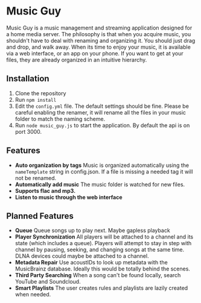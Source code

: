 # Music Guy
Music Guy is a music management and streaming application designed for a home media server.  The philosophy is that when you acquire music, you shouldn't have to deal with renaming and organizing it.  You should just drag and drop, and walk away.  When its time to enjoy your music, it is available via a web interface, or an app on your phone.  If you want to get at your files, they are already organized in an intuitive hierarchy.

## Installation
1. Clone the repository
2. Run `npm install`
3. Edit the `config.yml` file.  The default settings should be fine.
Please be careful enabling the renamer, it will rename all the files in your music folder to match the naming scheme.
4. Run `node music_guy.js` to start the application.  By default the api is on port 3000.

## Features
- **Auto organization by tags** Music is organized automatically using the `nameTemplate` string in config.json.  If a file is missing a needed tag it will not be renamed.
- **Automatically add music** The music folder is watched for new files.
- **Supports flac and mp3.**
- **Listen to music through the web interface**

## Planned Features
- **Queue** Queue songs up to play next.  Maybe gapless playback
- **Player Synchronization** All players will be attached to a channel and its state (which includes a queue).  Players will attempt to stay in step with channel by pausing, seeking, and changing songs at the same time.  DLNA devices could maybe be attached to a channel.
- **Metadata Repair** Use acoustIDs to look up metadata with the MusicBrainz database.  Ideally this would be totally behind the scenes.
- **Third Party Searching** When a song can't be found locally, search YouTube and Soundcloud.
- **Smart Playlists** The user creates rules and playlists are lazily created when needed.
